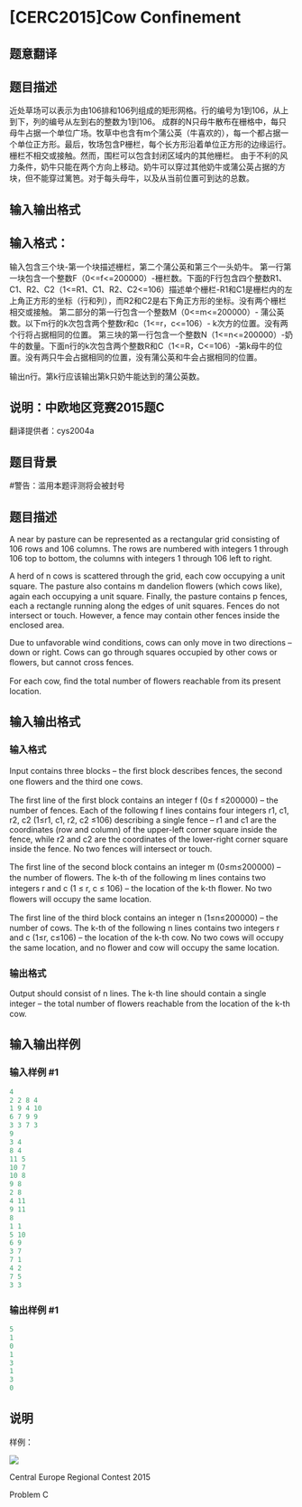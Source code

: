 # [CERC2015]Cow Conﬁnement

## 题意翻译

## 题目描述

近处草场可以表示为由106排和106列组成的矩形网格。行的编号为1到106，从上到下，列的编号从左到右的整数为1到106。 成群的N只母牛散布在栅格中，每只母牛占据一个单位广场。牧草中也含有m个蒲公英（牛喜欢的），每一个都占据一个单位正方形。最后，牧场包含P栅栏，每个长方形沿着单位正方形的边缘运行。栅栏不相交或接触。然而，围栏可以包含封闭区域内的其他栅栏。 由于不利的风力条件，奶牛只能在两个方向上移动。奶牛可以穿过其他奶牛或蒲公英占据的方块，但不能穿过篱笆。对于每头母牛，以及从当前位置可到达的总数。

## 输入输出格式

## 输入格式：

输入包含三个块-第一个块描述栅栏，第二个蒲公英和第三个一头奶牛。 第一行第一块包含一个整数F（0<=f<=200000）-栅栏数。下面的F行包含四个整数R1、C1、R2、C2（1<=R1、C1、R2、C2<=106）描述单个栅栏-R1和C1是栅栏内的左上角正方形的坐标（行和列），而R2和C2是右下角正方形的坐标。没有两个栅栏相交或接触。 第二部分的第一行包含一个整数M（0<=m<=200000）- 蒲公英数。以下m行的k次包含两个整数r和c（1<=r，c<=106）- k次方的位置。没有两个行将占据相同的位置。 第三块的第一行包含一个整数N（1<=n<=200000）-奶牛的数量。下面n行的k次包含两个整数R和C（1<=R，C<=106）-第k母牛的位置。没有两只牛会占据相同的位置，没有蒲公英和牛会占据相同的位置。

输出n行。第k行应该输出第k只奶牛能达到的蒲公英数。

## 说明：中欧地区竞赛2015题C

翻译提供者：cys2004a

## 题目背景

#警告：滥用本题评测将会被封号

## 题目描述

A near by pasture can be represented as a rectangular grid consisting of 106 rows and 106 columns. The rows are numbered with integers 1 through 106 top to bottom, the columns with integers 1 through 106 left to right.

A herd of n cows is scattered through the grid, each cow occupying a unit square. The pasture also contains m dandelion ﬂowers (which cows like), again each occupying a unit square. Finally, the pasture contains p fences, each a rectangle running along the edges of unit squares. Fences do not intersect or touch. However, a fence may contain other fences inside the enclosed area.

Due to unfavorable wind conditions, cows can only move in two directions – down or right. Cows can go through squares occupied by other cows or ﬂowers, but cannot cross fences.

For each cow, ﬁnd the total number of ﬂowers reachable from its present location.

## 输入输出格式

### 输入格式

Input contains three blocks – the ﬁrst block describes fences, the second one ﬂowers and the third one cows.

The ﬁrst line of the ﬁrst block contains an integer f (0≤ f ≤200000) – the number of fences. Each of the following f lines contains four integers r1, c1, r2, c2 (1≤r1, c1, r2, c2 ≤106) describing a single fence – r1 and c1 are the coordinates (row and column) of the upper-left corner square inside the fence, while r2 and c2 are the coordinates of the lower-right corner square inside the fence. No two fences will intersect or touch.

The ﬁrst line of the second block contains an integer m (0≤m≤200000) – the number of ﬂowers. The k-th of the following m lines contains two integers r and c (1 ≤ r, c ≤ 106) – the location of the k-th ﬂower. No two ﬂowers will occupy the same location.

The ﬁrst line of the third block contains an integer n (1≤n≤200000) – the number of cows. The k-th of the following n lines contains two integers r and c (1≤r, c≤106) – the location of the k-th cow. No two cows will occupy the same location, and no ﬂower and cow will occupy the same location.

### 输出格式

Output should consist of n lines. The k-th line should contain a single integer – the total number of ﬂowers reachable from the location of the k-th cow.

## 输入输出样例

### 输入样例 #1

```cpp
4 
2 2 8 4 
1 9 4 10 
6 7 9 9 
3 3 7 3 
9 
3 4 
8 4 
11 5 
10 7 
10 8 
9 8 
2 8 
4 11 
9 11 
8 
1 1 
5 10 
6 9 
3 7 
7 1 
4 2 
7 5 
3 3
```


### 输出样例 #1

```cpp
5 
1 
0 
1 
3 
1 
3 
0 
```


## 说明

样例：

![](https://cdn.luogu.com.cn/upload/pic/16231.png)

Central Europe Regional Contest 2015

Problem C

